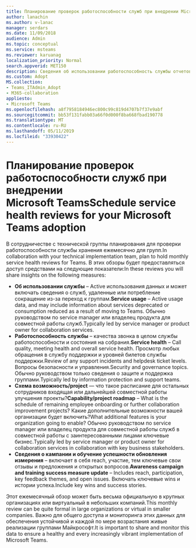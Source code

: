 ```yaml
---
title: Планирование проверок работоспособности служб при внедрении Microsoft Teams
author: lanachin
ms.author: v-lanac
manager: serdars
ms.date: 11/09/2018
audience: Admin
ms.topic: conceptual
ms.service: msteams
ms.reviewer: karuanag
localization_priority: Normal
search.appverid: MET150
description: Сведения об использовании работоспособность службы отчетов в вашей внедрения группами.
ms.custom: Adopt
MS.collection:
- Teams_ITAdmin_Adopt
- M365-collaboration
appliesto:
- Microsoft Teams
ms.openlocfilehash: a8f7958184946ec800c99c819d4707b7f37e9abf
ms.sourcegitcommit: bb53f131fabb03a66f0d000f8ba668fbad190778
ms.translationtype: MT
ms.contentlocale: ru-RU
ms.lasthandoff: 05/11/2019
ms.locfileid: "33930422"
---
```

# <a name="schedule-service-health-reviews-for-your-microsoft-teams-adoption"></a><span data-ttu-id="b02b6-103">Планирование проверок работоспособности служб при внедрении Microsoft Teams</span><span class="sxs-lookup"><span data-stu-id="b02b6-103">Schedule service health reviews for your Microsoft Teams adoption</span></span>

<span data-ttu-id="b02b6-104">В сотрудничестве с технической группы планирования для проверки работоспособности службы хранения ежемесячно для групп.</span><span class="sxs-lookup"><span data-stu-id="b02b6-104">In collaboration with your technical implementation team, plan to hold monthly service health reviews for Teams.</span></span> <span data-ttu-id="b02b6-105">В этих обзоры будет предоставляться доступ средствами на следующие показатели:</span><span class="sxs-lookup"><span data-stu-id="b02b6-105">In these reviews you will share insights on the following measures:</span></span>

- <span data-ttu-id="b02b6-106">**Об использовании службы** – Active использования данных и может включать сведения о служб, удаленные или потребление сокращение из-за переход к группам.</span><span class="sxs-lookup"><span data-stu-id="b02b6-106">**Service usage** – Active usage data, and may include information about services deprecated or consumption reduced as a result of moving to Teams.</span></span> <span data-ttu-id="b02b6-107">Обычно руководством по service manager или владелец продукта для совместной работы служб.</span><span class="sxs-lookup"><span data-stu-id="b02b6-107">Typically led by service manager or product owner for collaboration services.</span></span>
- <span data-ttu-id="b02b6-108">**Работоспособность службы** – качества звонка в целом службы работоспособности и состояния на собрания.</span><span class="sxs-lookup"><span data-stu-id="b02b6-108">**Service health** – Call quality, meeting health and overall service health.</span></span> <span data-ttu-id="b02b6-109">Просмотр любых обращения в службу поддержки и уровней билетов службы поддержки.</span><span class="sxs-lookup"><span data-stu-id="b02b6-109">Review of any support incidents and helpdesk ticket levels.</span></span> <span data-ttu-id="b02b6-110">Вопросы безопасности и управления.</span><span class="sxs-lookup"><span data-stu-id="b02b6-110">Security and governance topics.</span></span> <span data-ttu-id="b02b6-111">Обычно руководством только сведения о защите и поддержка группами.</span><span class="sxs-lookup"><span data-stu-id="b02b6-111">Typically led by information protection and support teams.</span></span> 
- <span data-ttu-id="b02b6-112">**Схема возможность/project** — что такое расписание для остальных сотрудников входящая или дальнейшей совместной работы улучшения проекты?</span><span class="sxs-lookup"><span data-stu-id="b02b6-112">**Capability/project roadmap** – What is the schedule of remaining employee onboarding or further collaboration improvement projects?</span></span> <span data-ttu-id="b02b6-113">Какие дополнительные возможности вашей организации будет включить?</span><span class="sxs-lookup"><span data-stu-id="b02b6-113">What additional features is your organization going to enable?</span></span> <span data-ttu-id="b02b6-114">Обычно руководством по service manager или владелец продукта для совместной работы служб в совместной работы с заинтересованными лицами ключевые бизнес.</span><span class="sxs-lookup"><span data-stu-id="b02b6-114">Typically led by service manager or product owner for collaboration services in collaboration with key business stakeholders.</span></span>
- <span data-ttu-id="b02b6-115">**Сведения о кампании и обучение успешности обновления измерения** – включает в себя reach, участие, тем ключевые свои отзывы и предложения и открытых вопросов.</span><span class="sxs-lookup"><span data-stu-id="b02b6-115">**Awareness campaign and training success measure update** – Includes reach, participation, key feedback themes, and open issues.</span></span> <span data-ttu-id="b02b6-116">Включать ключевые wins и истории успеха.</span><span class="sxs-lookup"><span data-stu-id="b02b6-116">Include key wins and success stories.</span></span> 

<span data-ttu-id="b02b6-117">Этот ежемесячный обзор может быть весьма официальную в крупных организациях или виртуальный в небольших компаний.</span><span class="sxs-lookup"><span data-stu-id="b02b6-117">This monthly review can be quite formal in large organizations or virtual in smaller companies.</span></span> <span data-ttu-id="b02b6-118">Важно для общего доступа и мониторинга этих данных для обеспечения устойчивой и каждой по мере возрастания живые реализации группами Майкрософт.</span><span class="sxs-lookup"><span data-stu-id="b02b6-118">It is important to share and monitor this data to ensure a healthy and every increasingly vibrant implementation of Microsoft Teams.</span></span> 

